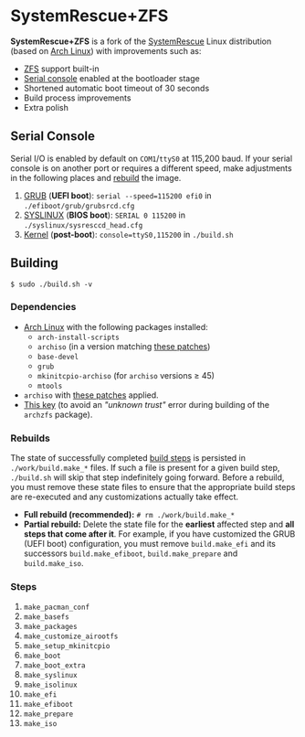 # SystemRescue+ZFS

**SystemRescue+ZFS** is a fork of the [SystemRescue](http://www.system-rescue.org/) Linux distribution (based on [Arch Linux](https://www.archlinux.org)) with improvements such as:

* [ZFS](https://github.com/archzfs/archzfs/) support built-in
* [Serial console](#serial-console) enabled at the bootloader stage
* Shortened automatic boot timeout of 30 seconds
* Build process improvements
* Extra polish

## Serial Console

Serial I/O is enabled by default on `COM1`/`ttyS0` at 115,200 baud. If your serial console is on another port or requires a different speed, make adjustments in the following places and [rebuild](#build) the image.

1. [GRUB](https://www.gnu.org/software/grub/manual/grub/grub.html) (**UEFI boot**): `serial --speed=115200 efi0` in `./efiboot/grub/grubsrcd.cfg`
2. [SYSLINUX](https://wiki.syslinux.org/wiki/index.php?title=SYSLINUX) (**BIOS boot**): `SERIAL 0 115200` in `./syslinux/sysresccd_head.cfg`
3. [Kernel](https://www.kernel.org/doc/html/latest/admin-guide/serial-console.html) (**post-boot**): `console=ttyS0,115200` in `./build.sh`

## Building

`$ sudo ./build.sh -v`

### Dependencies

* [Arch Linux](https://www.archlinux.org) with the following packages installed:
  * `arch-install-scripts`
  * `archiso` (in a version matching [these patches](patches/))
  * `base-devel`
  * `grub`
  * `mkinitcpio-archiso` (for `archiso` versions ≥ 45)
  * `mtools`
* `archiso` with [these patches](patches/) applied.
* [This key](https://github.com/archzfs/archzfs/wiki#using-the-archzfs-repository) (to avoid an _"unknown trust"_ error during building of the `archzfs` package).

### Rebuilds

The state of successfully completed [build steps](#steps) is persisted in `./work/build.make_*` files. If such a file is present for a given build step, `./build.sh` will skip that step indefinitely going forward. Before a rebuild, you must remove these state files to ensure that the appropriate build steps are re-executed and any customizations actually take effect.

* **Full rebuild (recommended):** `# rm ./work/build.make_*`
* **Partial rebuild:** Delete the state file for the **earliest** affected step and **all steps that come after it**. For example, if you have customized the GRUB (UEFI boot) configuration, you must remove `build.make_efi` and its successors `build.make_efiboot`, `build.make_prepare` and `build.make_iso`.

### Steps

1. `make_pacman_conf`
2. `make_basefs`
3. `make_packages`
4. `make_customize_airootfs`
5. `make_setup_mkinitcpio`
6. `make_boot`
7. `make_boot_extra`
8. `make_syslinux`
9. `make_isolinux`
10. `make_efi`
11. `make_efiboot`
12. `make_prepare`
13. `make_iso`
